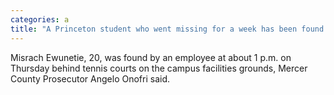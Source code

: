 ```yaml
---
categories: a
title: "A Princeton student who went missing for a week has been found dead officials say "
---
```

Misrach Ewunetie, 20, was found by an employee at about 1 p.m. on Thursday behind tennis courts on the campus facilities grounds, Mercer County Prosecutor Angelo Onofri said.